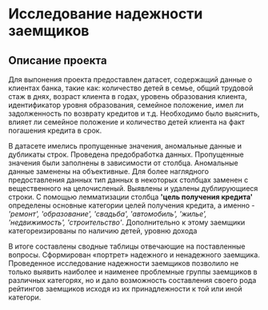 # Исследование надежности заемщиков
## Описание проекта

Для выпонения проекта предоставлен датасет, содержащий данные о клиентах банка, такие как: количество детей в семье, общий трудовой стаж в днях, возраст клиента в годах, уровень образования клиента, идентификатор уровня образования, семейное положение, имел ли задолженность по возврату кредитов и т.д. Необходимо было выяснить, влияет ли семейное положение и количество детей клиента на факт погашения кредита в срок.

В датасете имелись пропущенные значения, аномальные данные и дубликаты строк. Проведена предобработка данных. Пропущенные значения были заполнены в зависимости от столбца. Аномальные данные заменены на объективные. Для более наглядного предоставления данных тип данных в некоторых столбцах заменен с вещественного на целочисленый. Выявлены и удалены дублирующиеся строки. С помощью лемматизации столбца **'цель получения кредита'** определены основные категории целей получения кредита, а именно - *'ремонт', 'образование', 'свадьба', 'автомобиль', 'жилье', 'недвижимость', 'строительство'*. Дополнительно к этому заемщики категореизированы по наличию детей, уровню дохода

В итоге составлены сводные таблицы отвечающие на поставленные вопросы. Сформирован «портрет» надежного и ненадежного заемщика.
Проведенное исследование надежности заемщиков позволило не только выявить наиболее и наименее проблемные группы заемщиков в различных категорях, но и дало возможность составления своего рода рейтингов заемщиков исходя из их принадлежности к той или иной категори.
